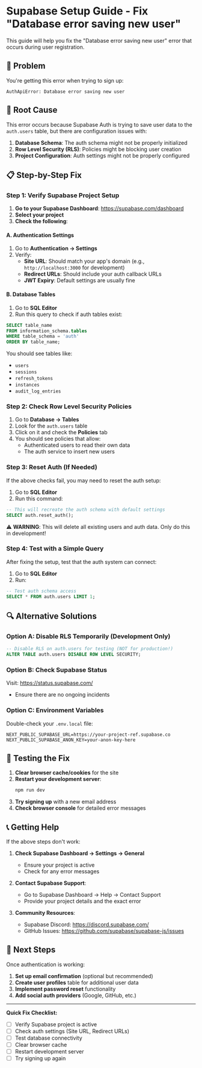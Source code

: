 # Supabase Setup Guide - Fix "Database error saving new user"

This guide will help you fix the "Database error saving new user" error that occurs during user registration.

## 🚨 Problem

You're getting this error when trying to sign up:
```
AuthApiError: Database error saving new user
```

## 🔧 Root Cause

This error occurs because Supabase Auth is trying to save user data to the `auth.users` table, but there are configuration issues with:

1. **Database Schema**: The auth schema might not be properly initialized
2. **Row Level Security (RLS)**: Policies might be blocking user creation
3. **Project Configuration**: Auth settings might not be properly configured

## 📋 Step-by-Step Fix

### Step 1: Verify Supabase Project Setup

1. **Go to your Supabase Dashboard**: https://supabase.com/dashboard
2. **Select your project**
3. **Check the following**:

#### A. Authentication Settings
1. Go to **Authentication → Settings**
2. Verify:
   - **Site URL**: Should match your app's domain (e.g., `http://localhost:3000` for development)
   - **Redirect URLs**: Should include your auth callback URLs
   - **JWT Expiry**: Default settings are usually fine

#### B. Database Tables
1. Go to **SQL Editor**
2. Run this query to check if auth tables exist:

```sql
SELECT table_name
FROM information_schema.tables
WHERE table_schema = 'auth'
ORDER BY table_name;
```

You should see tables like:
- `users`
- `sessions`
- `refresh_tokens`
- `instances`
- `audit_log_entries`

### Step 2: Check Row Level Security Policies

1. Go to **Database → Tables**
2. Look for the `auth.users` table
3. Click on it and check the **Policies** tab
4. You should see policies that allow:
   - Authenticated users to read their own data
   - The auth service to insert new users

### Step 3: Reset Auth (If Needed)

If the above checks fail, you may need to reset the auth setup:

1. Go to **SQL Editor**
2. Run this command:

```sql
-- This will recreate the auth schema with default settings
SELECT auth.reset_auth();
```

⚠️ **WARNING**: This will delete all existing users and auth data. Only do this in development!

### Step 4: Test with a Simple Query

After fixing the setup, test that the auth system can connect:

1. Go to **SQL Editor**
2. Run:

```sql
-- Test auth schema access
SELECT * FROM auth.users LIMIT 1;
```

## 🔍 Alternative Solutions

### Option A: Disable RLS Temporarily (Development Only)

```sql
-- Disable RLS on auth.users for testing (NOT for production!)
ALTER TABLE auth.users DISABLE ROW LEVEL SECURITY;
```

### Option B: Check Supabase Status

Visit: https://status.supabase.com/
- Ensure there are no ongoing incidents

### Option C: Environment Variables

Double-check your `.env.local` file:

```env
NEXT_PUBLIC_SUPABASE_URL=https://your-project-ref.supabase.co
NEXT_PUBLIC_SUPABASE_ANON_KEY=your-anon-key-here
```

## 🧪 Testing the Fix

1. **Clear browser cache/cookies** for the site
2. **Restart your development server**:
   ```bash
   npm run dev
   ```
3. **Try signing up** with a new email address
4. **Check browser console** for detailed error messages

## 📞 Getting Help

If the above steps don't work:

1. **Check Supabase Dashboard → Settings → General**
   - Ensure your project is active
   - Check for any error messages

2. **Contact Supabase Support**:
   - Go to Supabase Dashboard → Help → Contact Support
   - Provide your project details and the exact error

3. **Community Resources**:
   - Supabase Discord: https://discord.supabase.com/
   - GitHub Issues: https://github.com/supabase/supabase-js/issues

## 🚀 Next Steps

Once authentication is working:

1. **Set up email confirmation** (optional but recommended)
2. **Create user profiles** table for additional user data
3. **Implement password reset** functionality
4. **Add social auth providers** (Google, GitHub, etc.)

---

**Quick Fix Checklist:**
- [ ] Verify Supabase project is active
- [ ] Check auth settings (Site URL, Redirect URLs)
- [ ] Test database connectivity
- [ ] Clear browser cache
- [ ] Restart development server
- [ ] Try signing up again
